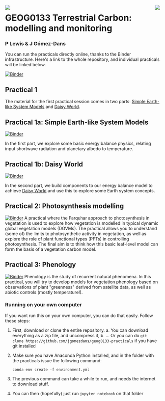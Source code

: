 <p><img src="https://github.com/profLewis/Geog2021_Coursework/blob/master/images/ucl_logo.png?raw=true" align="left" \><img src="https://www.nceo.ac.uk/wp-content/themes/nceo/assets/images/logos/img_logo_purple.svg" align="right" /></p>

# GEOG0133 Terrestrial Carbon: modelling and monitoring
### P Lewis & J Gómez-Dans

You can run the practicals directly online, thanks to the Binder infrastructure. Here's a link to the whole repository, and individual practicals will be linked below.

[![Binder](https://mybinder.org/badge_logo.svg)](https://mybinder.org/v2/gh/profLewis/geog0133-practicals/master)

## Practical 1

The material for the first practical session comes in two parts: [Simple Earth-like System Models](Simple_Earth_System_Model.ipynb) and [Daisy World](02-DaisyWorld.ipynb).

## Practical 1a: Simple Earth-like System Models
[![Binder](https://mybinder.org/badge_logo.svg)](https://mybinder.org/v2/gh/profLewis/geog0133-practicals/master?filepath=01-Simple_Earth_System_Model.ipynb)

In the first part, we explore some basic energy balance physics, relating input shortwave radiation and planetary albedo to temperature.

## Practical 1b: Daisy World
[![Binder](https://mybinder.org/badge_logo.svg)](https://mybinder.org/v2/gh/profLewis/geog0133-practicals/master?filepath=02-DaisyWorld.ipynb)

In the second part, we build components to our energy balance model to achieve [Daisy World](watson_lovelock_1983.pdf) and use this to explore some Earth system concepts.

## Practical 2: Photosynthesis modelling
[![Binder](https://mybinder.org/badge_logo.svg)](https://mybinder.org/v2/gh/profLewis/geog0133-practicals/master?filepath=03-Photosynthesis_Modelling_Practical.ipynb)
A practical where the Farquhar approach to photosynthesis in vegetation is used to explore how vegetation is modelled in typical dynamic global vegetation models (DGVMs). The practical allows you to understand (some of) the limits to photosynthetic activity in vegetation, as well as explore the role of plant functional types (PFTs) in controlling photosynthesis. The final aim is to think how this basic leaf-level model can form the basis of a vegetation carbon model.

## Practical 3: Phenology 
[![Binder](https://mybinder.org/badge_logo.svg)](https://mybinder.org/v2/gh/profLewis/geog0133-practicals/master?filepath=04-Phenology_Modelling_Practical.ipynb)
Phenology is the study of recurrent natural phenomena. In this practical, you will try to develop models for vegetation phenology based on observations of plant "greenness" derived from satellite data, as well as abiotic controls (mostly temperature!).


### Running on your own computer

If you want run this on your own computer, you can do that easily. Follow these steps:

1. First, download or clone the entire repository. 
    a. You can download everything as a zip file, and uncompress it,
    b. ... Or you can do `git clone https://github.com/jgomezdans/geog0133-practicals` if you have git installed
2. Make sure you have Anaconda Python installed, and in the folder with the practicals issue the following command:

    ```
    conda env create -f environment.yml
    ```
3. The previous command can take a while to run, and needs the internet to download stuff.
4. You can then (hopefully) just run `jupyter notebook` on that folder
